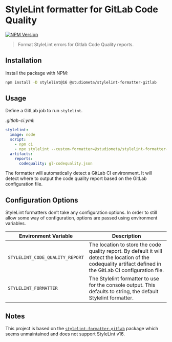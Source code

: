 # StyleLint formatter for GitLab Code Quality

[![NPM Version](https://img.shields.io/npm/v/@studiometa/stylelint-formatter-gitlab.svg?style=flat-square)](https://www.npmjs.com/package/@studiometa/stylelint-formatter-gitlab/)

> Format StyleLint errors for Gitlab Code Quality reports.

## Installation

Install the package with NPM:

```bash
npm install -D stylelint@16 @studiometa/stylelint-formatter-gitlab
```

## Usage

Define a GitLab job to run `stylelint`.

_.gitlab-ci.yml_:

```yaml
stylelint:
  image: node
  script:
    - npm ci
    - npx stylelint --custom-formatter=@studiometa/stylelint-formatter-gitlab .
  artifacts:
    reports:
      codequality: gl-codequality.json
```

The formatter will automatically detect a GitLab CI environment. It will detect where to output the
code quality report based on the GitLab configuration file.

## Configuration Options

StyleLint formatters don’t take any configuration options. In order to still allow some way of
configuration, options are passed using environment variables.

| Environment Variable            | Description                                                                                                                                                    |
| ------------------------------- | -------------------------------------------------------------------------------------------------------------------------------------------------------------- |
| `STYLELINT_CODE_QUALITY_REPORT` | The location to store the code quality report. By default it will detect the location of the codequality artifact defined in the GitLab CI configuration file. |
| `STYLELINT_FORMATTER`           | The Stylelint formatter to use for the console output. This defaults to string, the default Stylelint formatter.                                               |

## Notes

This project is based on the [`stylelint-formatter-gitlab`](https://gitlab.com/leon0399/stylelint-formatter-gitlab) package which seems unmaintained and does not support StyleLint v16.
